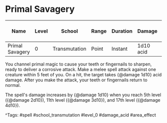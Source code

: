 # Primal Savagery

| Name | Level | School | Range | Duration | Damage | Save DC & Type |
|------|-------|--------|-------|----------|--------|----------------|
| Primal Savagery | 0 | Transmutation | Point | Instant | 1d10 acid | - |

You channel primal magic to cause your teeth or fingernails to sharpen, ready to deliver a corrosive attack. Make a melee spell attack against one creature within 5 feet of you. On a hit, the target takes {@damage 1d10} acid damage. After you make the attack, your teeth or fingernails return to normal.

The spell's damage increases by {@damage 1d10} when you reach 5th level ({@damage 2d10}), 11th level ({@damage 3d10}), and 17th level ({@damage 4d10}).

^Tags: #spell #school_transmutation #level_0 #damage_acid #area_effect